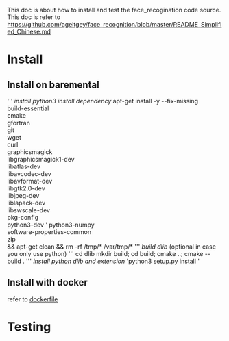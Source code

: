 This doc is about how to install and test the face_recogination code source.
This doc is refer to https://github.com/ageitgey/face_recognition/blob/master/README_Simplified_Chinese.md

# Install
## Install on baremental
'''
*install python3*
*install dependency*
apt-get install -y --fix-missing \
    build-essential \
    cmake \
    gfortran \
    git \
    wget \
    curl \
    graphicsmagick \
    libgraphicsmagick1-dev \
    libatlas-dev \
    libavcodec-dev \
    libavformat-dev \
    libgtk2.0-dev \
    libjpeg-dev \
    liblapack-dev \
    libswscale-dev \
    pkg-config \
    python3-dev \'
    python3-numpy \
    software-properties-common \
    zip \
    && apt-get clean && rm -rf /tmp/* /var/tmp/*
  '''
*build dlib* (optional in case you only use python)
'''
cd dlib
mkdir build; cd build; cmake ..; cmake --build .
'''
*install python dlib and extension*
'python3 setup.py install '
  
  ## Install with docker
  refer to [dockerfile](https://github.com/ageitgey/face_recognition/blob/master/Dockerfile)
  
# Testing
